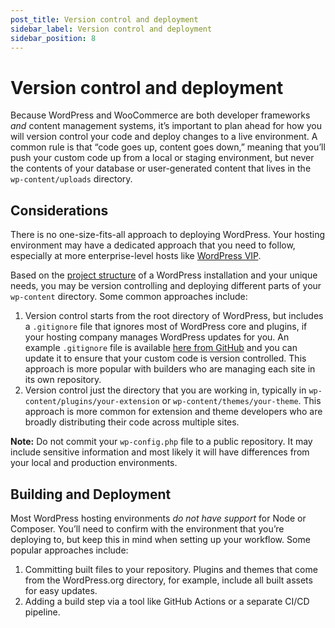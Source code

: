 ```yaml
---
post_title: Version control and deployment
sidebar_label: Version control and deployment
sidebar_position: 8
---
```


# Version control and deployment

Because WordPress and WooCommerce are both developer frameworks *and* content management systems, it’s important to plan ahead for how you will version control your code and deploy changes to a live environment. A common rule is that “code goes up, content goes down,” meaning that you’ll push your custom code up from a local or staging environment, but never the contents of your database or user-generated content that lives in the `wp-content/uploads` directory.

## Considerations

There is no one-size-fits-all approach to deploying WordPress. Your hosting environment may have a dedicated approach that you need to follow, especially at more enterprise-level hosts like [WordPress VIP](https://docs.wpvip.com/development-workflow/). 

Based on the [project structure](/docs/getting-started/project-structure) of a WordPress installation and your unique needs, you may be version controlling and deploying different parts of your `wp-content` directory. Some common approaches include:

1. Version control starts from the root directory of WordPress, but includes a `.gitignore` file that ignores most of WordPress core and plugins, if your hosting company manages WordPress updates for you. An example `.gitignore` file is available [here from GitHub](https://github.com/github/gitignore/blob/main/WordPress.gitignore) and you can update it to ensure that your custom code is version controlled. This approach is more popular with builders who are managing each site in its own repository.   
2. Version control just the directory that you are working in, typically in `wp-content/plugins/your-extension` or `wp-content/themes/your-theme`. This approach is more common for extension and theme developers who are broadly distributing their code across multiple sites.

**Note:** Do not commit your `wp-config.php` file to a public repository. It may include sensitive information and most likely it will have differences from your local and production environments. 

## Building and Deployment

Most WordPress hosting environments *do not have support* for Node or Composer. You’ll need to confirm with the environment that you’re deploying to, but keep this in mind when setting up your workflow. Some popular approaches include:

1. Committing built files to your repository. Plugins and themes that come from the WordPress.org directory, for example, include all built assets for easy updates.  
2. Adding a build step via a tool like GitHub Actions or a separate CI/CD pipeline.